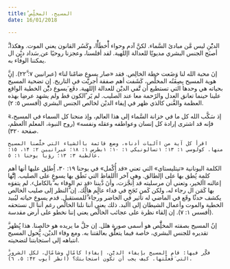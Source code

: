 ```yaml
---
title: ُالمسيح، المخلِّص
date: 16/01/2018

---
```


َّالديُْنِ ليس مَّن مبادئ السَّماء. لكنَّ آدم وحواء أَْخطَأَْا، وكَسُر القانون يعني الموت. وهكذا، أصبَح الجنس البشري مديونًِا للعدالة اإللهية. لقد أفلسنا، وعجزنا روحيًا عن ِسَداد ديٍْن ال يمكننا الوفاء به.

َّإنَ محبة الله لنا وَضَعت خطة الخالِص. فقد «صار يسوع ضامًنا لنا» (عبرانيين ٧: ۲۲َّ). إنِ هوية المسيح بِصِفَتُه المخلِّص، كَشَفت أهم صفقة أجريََّت في التاريخ. إن تضحية المسيح بحياته هي وحدها التي تستطيع أن تََّفي الديَْن للعدالة اإللهية. دفَع َيسوع ديَّْن الخطية الواقع علينا حينما تعانق العدل والرًحمة معا عند الصليب. لم يََر ًالكون قط ولم يشهد عرضِا بهذه العظمة والغَّنى كالذي ظهر في إيفاء الديْن لخالص الجنس البشري (أفسس ٥: ۲).

َ«إذ سَكَّب الله كل ما في خزانة السَّماء إلى هذا العالم، وإذ منحنا كل السماء في المسيح، فإنه قد اشترى إرادة كل إنسان وعواطفه وعقله ونفسه» (روح النبوة، المعلم األعظم، صفحة ٣۲۰).

`اقرأ كل آية من اآليات أدناه، وضع قائمة باألشياء التي خلَّصنا المسيح منها. كولوسي ١: ١٣؛ ١تسالونيكي ١: ١٠؛ ١بطرس ١: ١۸؛ عبرانيين ۲: ١۴، ١٥؛ غالطية ٣: ١٣؛ رؤيا يوحنا ١: ٥.`

الكلمة اليونانية «تيتليستاي» التي تعني «قد أُِكْمل» في يوحنا ١٩: ٣۰، اُِطلِق عليها أنها أهم كلمة نُِطق بها على اإلطالق. وهي آخر األلفاظ التي نَطََق بها يسوع على الصليب. إنََّّها إعالنه األخير، وتعني أن مرسليته قد اُِنجَّزت، وأنَ دَّيننا ‹قد تم الوفاء به َّبالكامل›. لم يتفوَه بها كَمَن ال رجاء له، ولكن كَمن نََجَحِ في فداء عالٍَم هالَِّك. إن َّالنظر إلى صليب الخالص يكشف حدثًَا وقَع في الماضي له تأثير في الحاضر ورجاء َّللمستقبل. قدم يسوع حياته ليُبيد الخطية والموت وأعمال الشيطان إلى األبد. ذلك يعني أننا نلنا الخالّص رغم أننا ال نستحقه (أفسس ١: ٧). إن إلقاء نظرة على عجائب الخالَّص يعني إننا نخطو على أرض مقدسة.

َّإنُ المسيح بصفته المخلَِّّص هو أسمى صورة هلل. إن جلَّ ما يريده هو خالصنا. هذا يُِظهر تقديره للجنس البشري، خاصة فيما يتعلََّّق بعالقتنا به. ومع وفاء الديْن، يُِّحول المسيح انتباهه إلى استجابتنا لتضحيته.

`َّفكِّر فيها: قام المسيح بإيفاء الديًْن، إيفاءِا كامًالِ وشامًال، لكل الشرور التي َفَعلَْتها. كيف يجب أن تكون استجابتك؟ (انظر أيوب ۴۲: ٥، ٦).`